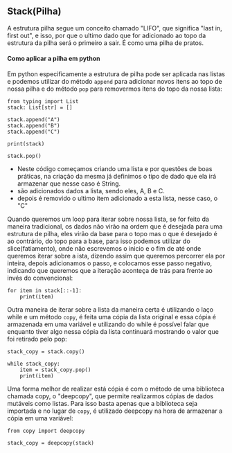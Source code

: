 ## Stack(Pilha)
A estrutura pilha segue um conceito chamado "LIFO", que significa "last in, first out", e isso, por que o ultimo dado que for adicionado ao topo da estrutura da pilha será o primeiro a sair. É como uma pilha de pratos. 

#### Como aplicar a pilha em python
Em python especificamente a estrutura de pilha pode ser aplicada nas listas e podemos utilizar do método `append` para adicionar novos itens ao topo de nossa pilha e do método `pop` para removermos itens do topo da nossa lista:
```
from typing import List
stack: List[str] = []

stack.append("A")
stack.append("B")
stack.append("C")

print(stack)

stack.pop()
```
- Neste código começamos criando uma lista e por questões de boas práticas, na criação da mesma já definimos o tipo de dado que ela irá armazenar que nesse caso é String. 
- são adicionados dados a lista, sendo eles, A, B e C.
- depois é removido o ultimo item adicionado a esta lista, nesse caso, o "C"


Quando queremos um loop para iterar sobre nossa lista, se for feito da maneira tradicional, os dados não virão na ordem que é desejada para uma estrutura de pilha, eles virão da base para o topo mas o que é desejado é ao contrário, do topo para a base, para isso podemos utilizar do slice(fatiamento), onde não escrevemos o inicio e o fim de até onde queremos iterar sobre a ista, dizendo assim que queremos percorrer ela por inteira, depois adicionamos o passo, e colocamos esse passo negativo, indicando que queremos que a iteração aconteça de trás para frente ao invés do convencional:
```
for item in stack[::-1]:
	print(item) 
```

Outra maneira de iterar sobre a lista da maneira certa é utilizando o laço while e um método  `copy`, é feita uma cópia da lista original e essa cópia é armazenada em uma variável e utilizando do while é possível falar que enquanto tiver algo nessa cópia da lista continuará mostrando o valor que foi retirado pelo pop:
```
stack_copy = stack.copy()

while stack_copy:
	item = stack_copy.pop()
	print(item)
```

Uma forma melhor de realizar está cópia é com o método de uma biblioteca chamada copy, o "deepcopy", que permite realizarmos cópias de dados mutáveis como listas. Para isso basta apenas que a biblioteca seja importada e no lugar de `copy`, é utilizado deepcopy na hora de armazenar a cópia em uma variável:
```
from copy import deepcopy

stack_copy = deepcopy(stack)
```

